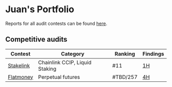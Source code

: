 # Juan's Portfolio

Reports for all audit contests can be found [here](/contests/).

## Competitive audits

| Contest    | Category                  | Ranking   | Findings |
|------------|---------------------------|-----------|----------|
| [Stakelink](https://www.codehawks.com/contests/clqf7mgla0001yeyfah59c674)   | Chainlink CCIP, Liquid Staking | #11       | [1H](/contests/2023-12-stakelink.md)    |
| [Flatmoney](https://audits.sherlock.xyz/contests/132)  | Perpetual futures         | #TBD/257  | [4H](/contests/2024-01-flatmoney.md)        |

